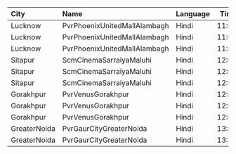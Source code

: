 | City         | Name                         | Language |  Time | Type        | Price | Capacity | Booked |
| :----------- | :--------------------------- | :------- | ----: | :---------- | ----: | -------: | -----: |
| Lucknow      | PvrPhoenixUnitedMallAlambagh | Hindi    | 11:05 | Classic     |  180₹ |      104 |      5 |
| Lucknow      | PvrPhoenixUnitedMallAlambagh | Hindi    | 11:05 | Prime       |  220₹ |       12 |      0 |
| Lucknow      | PvrPhoenixUnitedMallAlambagh | Hindi    | 11:05 | Recliner    |  340₹ |        5 |      0 |
| Sitapur      | ScmCinemaSarraiyaMaluhi      | Hindi    | 12:00 | Gold        |  350₹ |      100 |      0 |
| Sitapur      | ScmCinemaSarraiyaMaluhi      | Hindi    | 12:00 | Premium     |  240₹ |      100 |      0 |
| Sitapur      | ScmCinemaSarraiyaMaluhi      | Hindi    | 12:00 | Classic     |  180₹ |      100 |      0 |
| Gorakhpur    | PvrVenusGorakhpur            | Hindi    | 12:00 | Classic     |  190₹ |       39 |     26 |
| Gorakhpur    | PvrVenusGorakhpur            | Hindi    | 12:00 | Prime       |  220₹ |       31 |     17 |
| Gorakhpur    | PvrVenusGorakhpur            | Hindi    | 12:00 | ClassicPlus |  200₹ |       90 |     45 |
| GreaterNoida | PvrGaurCityGreaterNoida      | Hindi    | 13:40 | Classic     |  215₹ |       50 |      5 |
| GreaterNoida | PvrGaurCityGreaterNoida      | Hindi    | 13:40 | Prime       |  240₹ |        7 |      2 |